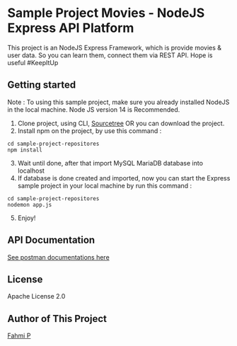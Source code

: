 # Sample Project Movies - NodeJS Express API Platform

This project is an NodeJS Express Framework, which is provide movies & user data. So you can learn them, connect them via REST API. Hope is useful #KeepItUp

## Getting started

Note : To using this sample project, make sure you already installed NodeJS in the local machine. Node JS version 14 is Recommended.

1. Clone project, using CLI, [Sourcetree](https://www.sourcetreeapp.com/) OR you can download the project.
2. Install npm on the project, by use this command :
```
cd sample-project-repositores
npm install
```
3. Wait until done, after that import MySQL MariaDB database into localhost
4. If database is done created and imported, now you can start the Express sample project in your local machine by run this command :
```
cd sample-project-repositores
nodemon app.js
```
5. Enjoy!

## API Documentation
[See postman documentations here](https://www.postman.com/descent-module-observer-75046507/workspace/21ab9aa1-8c3f-4368-98d0-ac9f18366a8f/overview)
## License
Apache License 2.0

## Author of This Project
[Fahmi P](https://www.instagram.com/himawanfahmi/)